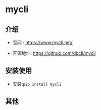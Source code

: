 # mycli

## 介绍

- 官网 : <https://www.mycli.net/>

- 开源地址: <https://github.com/dbcli/mycli>

## 安装使用

- 安装:`pip install mycli`

## 其他

